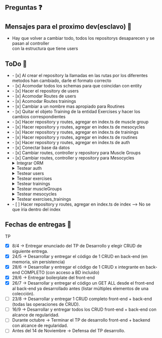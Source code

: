 ## Preguntas ❓


## Mensajes para el proximo dev(esclavo) 📨

- Hay que volver a cambiar todo, todos los repositorys desaparecen y se pasan al controller <br> con la estructura que tiene users


## ToDo 📃
<ul> 
<li>- [x] Al crear el repository la llamadas en las rutas por los diferentes metodos han cambiado, darle el formato correcto</li>
<li>- [x] Acomodar todos los schemas para que coincidan con entity</li>
<li>- [x] Hacer el repository de users</li>
<li>- [x] Acomodar Routes de users</li>
<li>- [x] Acomodar Routes trainings</li>
<li>- [x] Cambiar a un nombre mas apropiado para Routines</li>
<li>- [x] Quitar el objeto Training de la entidad Exercises y hacer los cambios correspondientes</li>
<li>- [x] Hacer repository y routes, agregar en index.ts de muscle group</li>
<li>- [x] Hacer repository y routes, agregar en index.ts de mesocycles</li>
<li>- [x] Hacer repository y routes, agregar en index.ts de trainings</li>
<li>- [x] Hacer repository y routes, agregar en index.ts de routines</li>
<li>- [x] Hacer repository y routes, agregar en index.ts de auth</li>
<li>- [x] Conectar base da datos</li>
<li>- [x] Cambiar routes, controller y repository para Muscle Groups</li>
<li>- [x] Cambiar routes, controller y repository para Mesocycles</li>
<details>
    <summary>Integrar ORM</summary>
    <ul>
        <li>- [x] Integrar Auth y Users </li>
        <li>- [x] Integrar trainings </li>
        <li>- [x] Integrar mesocycle </li>
        <li>- [x] Integrar trainingsMethods </li>
        <li>- [ ] Integrar exercises </li>
        <li>- [ ] Integrar MuscleGroups </li>
        <li>- [ ] Integrar exercises_trainings </li>\
    </ul>
</details>
<details>
    <summary>Testear auth</summary>
        <ul>
            <li>- [ ] Get alls</li>
            <li>- [ ] Get one </li>
            <li>- [ ] Create </li>
            <li>- [ ] Update </li>
            <li>- [ ] Delete </li>
        </ul>
</details>
<details>
    <summary>Testear users</summary>
        <ul>
            <li>- [ ] Get alls</li>
            <li>- [ ] Get one </li>
            <li>- [ ] Create </li>
            <li>- [ ] Update </li>
            <li>- [ ] Delete </li>
        </ul>
</details>
<details>
    <summary>Testear exercises</summary>
        <ul>
            <li>- [ ] Get alls</li>
            <li>- [ ] Get one </li>
            <li>- [ ] Create </li>
            <li>- [ ] Update </li>
            <li>- [ ] Delete </li>
        </ul>    
</details>
<details>
    <summary>Testear trainings</summary>
        <ul>
            <li>- [ ] Get alls</li>
            <li>- [ ] Get one </li>
            <li>- [ ] Create </li>
            <li>- [ ] Update </li>
            <li>- [ ] Delete </li>
        </ul>
</details>
<details>
    <summary>Testear muscleGroups</summary>
        <ul>
            <li>- [ ] Get alls</li>
            <li>- [ ] Get one </li>
            <li>- [ ] Create </li>
            <li>- [ ] Update </li>
            <li>- [ ] Delete </li>
        </ul>
</details>
<details>
    <summary>Testear mesocycles</summary>
        <ul>
            <li>- [ ] Get alls</li>
            <li>- [ ] Get one </li>
            <li>- [ ] Create </li>
            <li>- [ ] Update </li>
            <li>- [ ] Delete </li>
        </ul>
</details>
<details>
    <summary>Testear exercises_trainings</summary>
        <ul>
            <li>- [ ] Get alls</li>
            <li>- [ ] Get one </li>
            <li>- [ ] Create </li>
            <li>- [ ] Update </li>
            <li>- [ ] Delete </li>
        </ul>
</details>
<li>- [ ] Hacer repository y routes, agregar en index.ts de index --> No se que íria dentro del index</li>
</ul>

## Fechas de entregas 📅

TP

- [x] 8/4 -> Entregar enunciado del TP de Desarrollo y elegir CRUD de siguiente entrega.
- [x] 24/5 -> Desarrollar y entregar el código de 1 CRUD en back-end (en memoria, sin persistencia)
- [x] 28/6 -> Desarrollar y entregar el código de 1 CRUD x integrante en back-end COMPLETO (con acceso a BD incluido)
- [x] 28/6 -> Entregar boilerplate del front-end
- [x] 26/7 -> Desarrollar y entregar el código un GET ALL desde el front-end al back-end ya desarrollado antes (listar múltiples elementos de una colección).
- [ ] 23/8 -> Desarrollar y entregar 1 CRUD completo front-end + back-end (todas las operaciones de CRUD).
- [ ] 16/9 -> Desarrollar y entregar todos los CRUD front-end + back-end con alcance de regularidad.
- [ ] Durante octubre -> Terminar el TP de desarrollo front-end + backend con alcance de regularidad.
- [ ] Antes del 14 de Noviembre -> Defensa del TP desarrollo.
